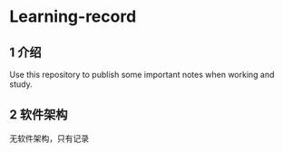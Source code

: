 # Learning-record

## 1 介绍

Use this repository to publish some important notes when working and study.

## 2 软件架构

无软件架构，只有记录
